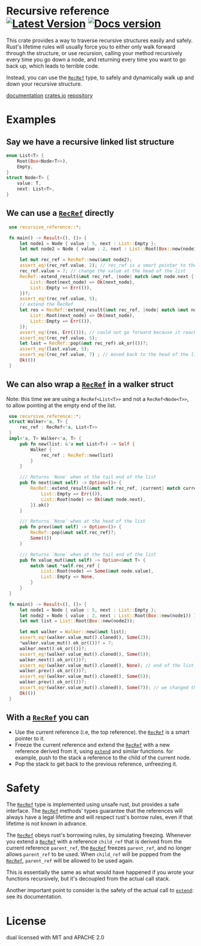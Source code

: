 # Recursive reference &emsp; [![Latest Version]][crates.io] [![Docs version]][docs]

[Latest Version]: https://img.shields.io/crates/v/recursive_reference.svg
[crates.io]: https://crates.io/crates/recursive_reference
[Docs version]: https://docs.rs/recursive_reference/badge.svg
[docs]: https://docs.rs/recursive_reference/

This crate provides a way to traverse recursive structures easily and safely.
Rust's lifetime rules will usually force you to either only walk forward through the structure,
or use recursion, calling your method recursively every time you go down a node,
and returning every time you want to go back up, which leads to terrible code.

Instead, you can use the [`RecRef`] type, to safely and dynamically walk up
and down your recursive structure.

[documentation](https://docs.rs/recursive_reference)
[crates.io](https://crates.io/crates/recursive_reference)
[repository](https://github.com/noamtashma/recursive_reference)

# Examples

 Say we have a recursive linked list structure
 ----------------------------------------------
```rust
enum List<T> {
    Root(Box<Node<T>>),
    Empty,
}
struct Node<T> {
    value: T,
    next: List<T>,
}
```

 We can use a [`RecRef`] directly
 ----------------------------------------------
```rust
 use recursive_reference::*;

 fn main() -> Result<(), ()> {
     let node1 = Node { value : 5, next : List::Empty };
     let mut node2 = Node { value : 2, next : List::Root(Box::new(node1)) };

     let mut rec_ref = RecRef::new(&mut node2);
     assert_eq!(rec_ref.value, 2); // rec_ref is a smart pointer to the current node
     rec_ref.value = 7; // change the value at the head of the list
     RecRef::extend_result(&mut rec_ref, |node| match &mut node.next {
         List::Root(next_node) => Ok(next_node),
         List::Empty => Err(()),
     })?;
     assert_eq!(rec_ref.value, 5);
     // extend the RecRef
     let res = RecRef::extend_result(&mut rec_ref, |node| match &mut node.next {
         List::Root(next_node) => Ok(next_node),
         List::Empty => Err(()),
     });
     assert_eq!(res, Err(())); // could not go forward because it reached the end of the list
     assert_eq!(rec_ref.value, 5);
     let last = RecRef::pop(&mut rec_ref).ok_or(())?;
     assert_eq!(last.value, 5);
     assert_eq!(rec_ref.value, 7) ; // moved back to the head of the list because we popped rec_ref
     Ok(())
 }
```

 We can also wrap a [`RecRef`] in a walker struct
 ----------------------------------------------
 Note: this time we are using a `RecRef<List<T>>` and not a `RecRef<Node<T>>`, to allow pointing
 at the empty end of the list.
```rust
 use recursive_reference::*;
 struct Walker<'a, T> {
     rec_ref : RecRef<'a, List<T>>
 }
 impl<'a, T> Walker<'a, T> {
     pub fn new(list: &'a mut List<T>) -> Self {
         Walker {
             rec_ref : RecRef::new(list)
         }
     }

     /// Returns `None` when at the tail end of the list
     pub fn next(&mut self) -> Option<()> {
         RecRef::extend_result(&mut self.rec_ref, |current| match current {
             List::Empty => Err(()),
             List::Root(node) => Ok(&mut node.next),
         }).ok()
     }

     /// Returns `None` when at the head of the list
     pub fn prev(&mut self) -> Option<()> {
         RecRef::pop(&mut self.rec_ref)?;
         Some(())
     }

     /// Returns `None` when at the tail end of the list
     pub fn value_mut(&mut self) -> Option<&mut T> {
         match &mut *self.rec_ref {
             List::Root(node) => Some(&mut node.value),
             List::Empty => None,
         }
     }
 }

 fn main() -> Result<(), ()> {
     let node1 = Node { value : 5, next : List::Empty };
     let node2 = Node { value : 2, next : List::Root(Box::new(node1)) };
     let mut list = List::Root(Box::new(node2));

     let mut walker = Walker::new(&mut list);
     assert_eq!(walker.value_mut().cloned(), Some(2));
     *walker.value_mut().ok_or(())? = 7;
     walker.next().ok_or(())?;
     assert_eq!(walker.value_mut().cloned(), Some(5));
     walker.next().ok_or(())?;
     assert_eq!(walker.value_mut().cloned(), None); // end of the list
     walker.prev().ok_or(())?;
     assert_eq!(walker.value_mut().cloned(), Some(5));
     walker.prev().ok_or(())?;
     assert_eq!(walker.value_mut().cloned(), Some(7)); // we changed the value at the head
     Ok(())
 }
```
 With a [`RecRef`] you can
 ----------------------------------------------
 * Use the current reference (i.e, the top reference).
  the [`RecRef`] is a smart pointer to it.
 * Freeze the current reference
  and extend the [`RecRef`] with a new reference derived from it, using [`extend`] and similar functions.
  for example, push to the stack a reference to the child of the current node.
 * Pop the stack to get back to the previous reference, unfreezing it.
 
 # Safety
 The [`RecRef`] type is implemented using unsafe rust, but provides a safe interface.
 The [`RecRef`] methods' types guarantee that the references will always have a legal lifetime
 and will respect rust's borrow rules, even if that lifetime is not known in advance.

 The [`RecRef`] obeys rust's borrowing rules, by simulating freezing. Whenever
 you extend a [`RecRef`] with a reference `child_ref` that is derived from the current
 reference `parent_ref`, the [`RecRef`] freezes `parent_ref`, and no longer allows
 `parent_ref` to be used.
 When `child_ref` will be popped from the [`RecRef`],
 `parent_ref` will be allowed to be used again.

 This is essentially the same as what would have happened if you wrote your functions recursively,
 but it's decoupled from the actual call stack.

 Another important point to consider is the safety of
 the actual call to [`extend`]: see its documentation.

# License
dual licensed with MIT and APACHE 2.0

[`RecRef`]: https://docs.rs/recursive_reference/*/recursive_reference/struct.RecRef.html
[`extend`]: https://docs.rs/recursive_reference/*/recursive_reference/struct.RecRef.html#method.extend
